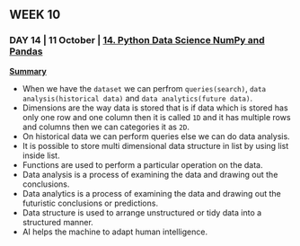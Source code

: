 ## WEEK 10
### DAY 14 | 11 October | [14. Python Data Science NumPy and Pandas](https://www.youtube.com/watch?v=zllkohlUpp0&feature=youtu.be) 

**[Summary](https://www.linkedin.com/posts/iiec-rise_iiec-iiecabrrise-iiecabrconnect-activity-6721114077785022464-tn5i)**
-  When we have the `dataset` we can perfrom `queries(search)`, `data analysis(historical data)` and `data analytics(future data)`.  
-  Dimensions are the way data is stored that is if data which is stored has only one row and one column then it is called `1D` and it has multiple rows and columns then we can categories it as `2D`.
-  On historical data we can perform queries else we can do data analysis. 
-  It is possible to store multi dimensional data structure in list by using list inside list. 
-  Functions are used to perform a particular operation on the data. 
-  Data analysis is a process of examining the data and drawing out the conclusions. 
-  Data analytics is a process of examining the data and drawing out the futuristic conclusions or predictions.
-  Data structure is used to arrange unstructured or tidy data into a structured manner. 
-  AI helps the machine to adapt human intelligence.
